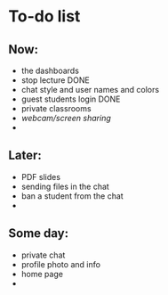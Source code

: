 # To-do list

## Now:
- the dashboards
- stop lecture DONE
- chat style and user names and colors
- guest students login DONE
- private classrooms
- *webcam/screen sharing*
- 

## Later:
- PDF slides
- sending files in the chat
- ban a student from the chat
- 

## Some day:
- private chat
- profile photo and info
- home page
- 